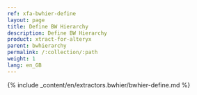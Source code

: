 ```yaml
---
ref: xfa-bwhier-define
layout: page
title: Define BW Hierarchy
description: Define BW Hierarchy
product: xtract-for-alteryx
parent: bwhierarchy
permalink: /:collection/:path
weight: 1
lang: en_GB
---
```


{% include _content/en/extractors.bwhier/bwhier-define.md %} 
